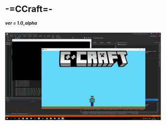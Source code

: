 # -=CCraft=-
##### ver = 1.0_alpha
![alt text](https://raw.githubusercontent.com/TheTOXIN/PADAVANCHIKI/master/PROJECT/screen.jpg)